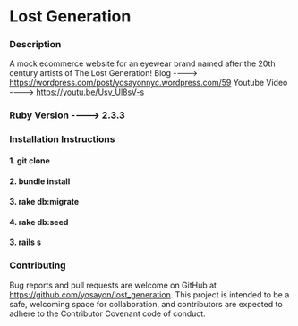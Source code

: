 # Lost Generation

### Description

A mock ecommerce website for an eyewear brand named after the 20th century artists of The Lost Generation!
Blog ----> https://wordpress.com/post/yosayonnyc.wordpress.com/59
Youtube Video ----> https://youtu.be/Usv_Ul8sV-s


### Ruby Version ----> 2.3.3

### Installation Instructions 

#### 1. git clone 
#### 2. bundle install
#### 3. rake db:migrate
#### 4. rake db:seed
#### 3. rails s

### Contributing
Bug reports and pull requests are welcome on GitHub at https://github.com/yosayon/lost_generation. This project is intended to be a safe, welcoming space for collaboration, and contributors are expected to adhere to the Contributor Covenant code of conduct.




